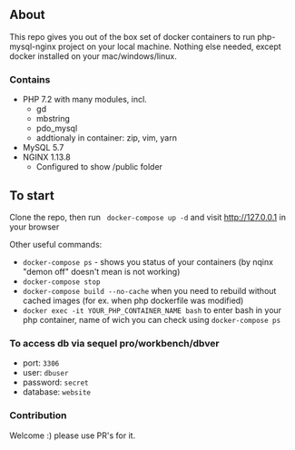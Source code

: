 ## About 

This repo gives you out of the box set of docker containers to run php-mysql-nginx project on your local machine. Nothing else needed, except docker installed on your mac/windows/linux. 

### Contains

+ PHP 7.2 with many modules, incl.
  + gd
  + mbstring
  + pdo_mysql
  + addtionaly in container: zip, vim, yarn
+ MySQL 5.7
+ NGINX 1.13.8
  + Configured to show /public folder 



## To start

Clone the repo, then run  ` docker-compose up -d`
and visit http://127.0.0.1 in your browser

Other useful commands:
+ `docker-compose ps` - shows you status of your containers (by nqinx "demon off" doesn't mean is not working)
+ `docker-compose stop`
+ `docker-compose build --no-cache` when you need to rebuild without cached images (for ex. when php dockerfile was modified)
+ `docker exec -it YOUR_PHP_CONTAINER_NAME bash` to enter bash in your php container, name of wich you can check using `docker-compose ps`

### To access db via sequel pro/workbench/dbver
+ port: `3306`
+ user: `dbuser`
+ password: `secret`
+ database: `website`

### Contribution
Welcome :) please use PR's for it.